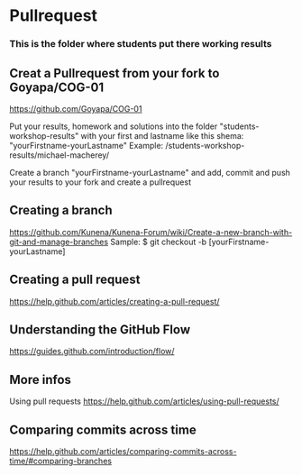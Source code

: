# Pullrequest

### This is the folder where students put there working results

## Creat a Pullrequest from your fork to Goyapa/COG-01
https://github.com/Goyapa/COG-01

Put your results, homework and solutions into the folder "students-workshop-results" with 
your first and lastname like this shema: "yourFirstname-yourLastname" 
Example:
/students-workshop-results/michael-macherey/

Create a branch "yourFirstname-yourLastname" and add, commit and push your results to your fork and create a pullrequest


## Creating a branch
https://github.com/Kunena/Kunena-Forum/wiki/Create-a-new-branch-with-git-and-manage-branches
Sample:
$ git checkout -b [yourFirstname-yourLastname]

## Creating a pull request
https://help.github.com/articles/creating-a-pull-request/

## Understanding the GitHub Flow
https://guides.github.com/introduction/flow/


## More infos
Using pull requests
https://help.github.com/articles/using-pull-requests/

## Comparing commits across time
https://help.github.com/articles/comparing-commits-across-time/#comparing-branches